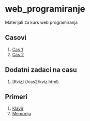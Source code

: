 # web_programiranje
Materijali za kurs web programiranja

## Casovi
1. [Cas 1](/cas1/index.html)
2. [Cas 2](/cas2/index.html)

## Dodatni zadaci na casu
1. [Kviz] (/cas2/kviz.html)

## Primeri
1. [Klavir](/klavir/index.html)
2. [Memorija](/memorija/index.html)
